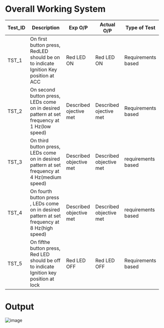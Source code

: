 # Overall Working System

Test_ID | Description | Exp O/P | Actual O/P | Type of Test
------- | ----------- | ------- | --------- | ------------
TST_1 | On first button press, RedLED should be on to indicate Ignition Key position at ACC | Red LED ON | Red LED ON | Requirements based
TST_2 | On second button press, LEDs come on in desired pattern at set frequency at 1 Hz(low speed) | Described ojective met | Described ojective met | Requirements based
TST_3 | On third button press, LEDs come on in desired pattern at set frequency at 4 Hz(medium speed) | Described objective met | Described objective met | requirements based
TST_4 | On fourth button press , LEDs come on in desired pattern at set frequency at 8 Hz(high speed) | Described objective met | Described objective met | requirements based
TST_5 | On fifthe button press, Red LED should be off to indicate Ignition key position at lock | Red LED OFF | Red LED OFF | Requirements based

# Output

![image](https://user-images.githubusercontent.com/104186419/168486135-4c4676e0-9924-4c36-a2cb-a5fffc7ca820.png)


